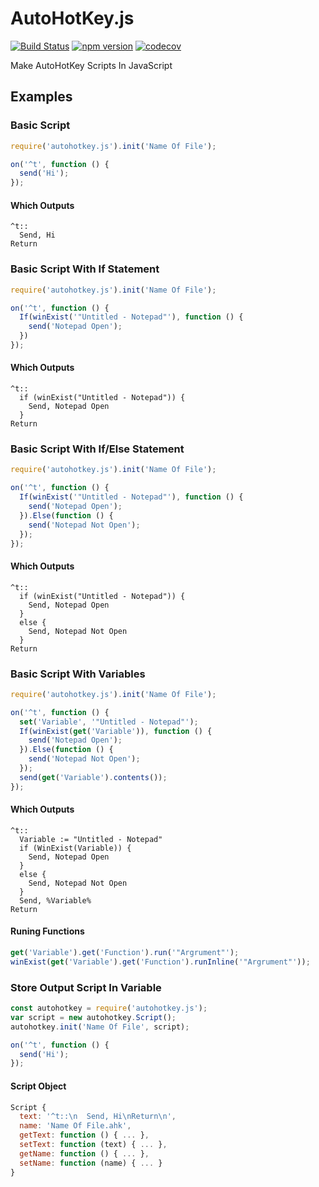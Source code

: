 # AutoHotKey.js
[![Build Status](https://travis-ci.org/TheBrokenRail/AutoHotKey.js.svg?branch=master)](https://travis-ci.org/TheBrokenRail/AutoHotKey.js) [![npm version](https://badge.fury.io/js/autohotkey.js.svg)](https://badge.fury.io/js/autohotkey.js) [![codecov](https://codecov.io/gh/TheBrokenRail/AutoHotKey.js/branch/master/graph/badge.svg)](https://codecov.io/gh/TheBrokenRail/AutoHotKey.js)

Make AutoHotKey Scripts In JavaScript

## Examples

### Basic Script
```js
require('autohotkey.js').init('Name Of File');

on('^t', function () {
  send('Hi');
});
```

#### Which Outputs
```ahk
^t::
  Send, Hi
Return
```

### Basic Script With If Statement
```js
require('autohotkey.js').init('Name Of File');

on('^t', function () {
  If(winExist('"Untitled - Notepad"'), function () {
    send('Notepad Open');
  })
});
```

#### Which Outputs
```ahk
^t::
  if (winExist("Untitled - Notepad")) {
    Send, Notepad Open
  }
Return
```

### Basic Script With If/Else Statement
```js
require('autohotkey.js').init('Name Of File');

on('^t', function () {
  If(winExist('"Untitled - Notepad"'), function () {
    send('Notepad Open');
  }).Else(function () {
    send('Notepad Not Open');
  });
});
```

#### Which Outputs
```ahk
^t::
  if (winExist("Untitled - Notepad")) {
    Send, Notepad Open
  }
  else {
    Send, Notepad Not Open
  }
Return
```

### Basic Script With Variables
```js
require('autohotkey.js').init('Name Of File');

on('^t', function () {
  set('Variable', '"Untitled - Notepad"');
  If(winExist(get('Variable')), function () {
    send('Notepad Open');
  }).Else(function () {
    send('Notepad Not Open');
  });
  send(get('Variable').contents());
});
```

#### Which Outputs
```ahk
^t::
  Variable := "Untitled - Notepad"
  if (WinExist(Variable)) {
    Send, Notepad Open
  }
  else {
    Send, Notepad Not Open
  }
  Send, %Variable%
Return
```

#### Runing Functions

```js
get('Variable').get('Function').run('"Argrument"');
winExist(get('Variable').get('Function').runInline('"Argrument"'));
```

### Store Output Script In Variable
```js
const autohotkey = require('autohotkey.js');
var script = new autohotkey.Script();
autohotkey.init('Name Of File', script);

on('^t', function () {
  send('Hi');
});
```

#### Script Object
```js
Script {
  text: '^t::\n  Send, Hi\nReturn\n',
  name: 'Name Of File.ahk',
  getText: function () { ... },
  setText: function (text) { ... },
  getName: function () { ... },
  setName: function (name) { ... }
}
```
